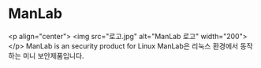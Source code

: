# ManLab
&lt;p align="center">
&lt;img src="로고.jpg" alt="ManLab 로고" width="200">
&lt;/p>
ManLab is an security product for Linux
ManLab은 리눅스 환경에서 동작하는 미니 보안제품입니다.
